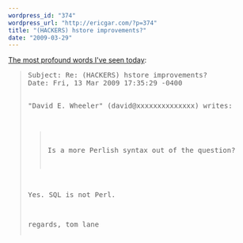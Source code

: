 ```yaml
---
wordpress_id: "374"
wordpress_url: "http://ericgar.com/?p=374"
title: "(HACKERS) hstore improvements?"
date: "2009-03-29"
---
```


<span><a href="http://osdir.com/ml/pgsql-hackers/2009-03/msg00584.html">The most profound words I've seen today</a>:</span>

<blockquote><pre>
Subject: Re: (HACKERS) hstore improvements?
Date: Fri, 13 Mar 2009 17:35:29 -0400

"David E. Wheeler" (david@xxxxxxxxxxxxxx) writes:
> Is a more Perlish syntax out of the question?

Yes. SQL is not Perl.

regards, tom lane
</pre></blockquote>

